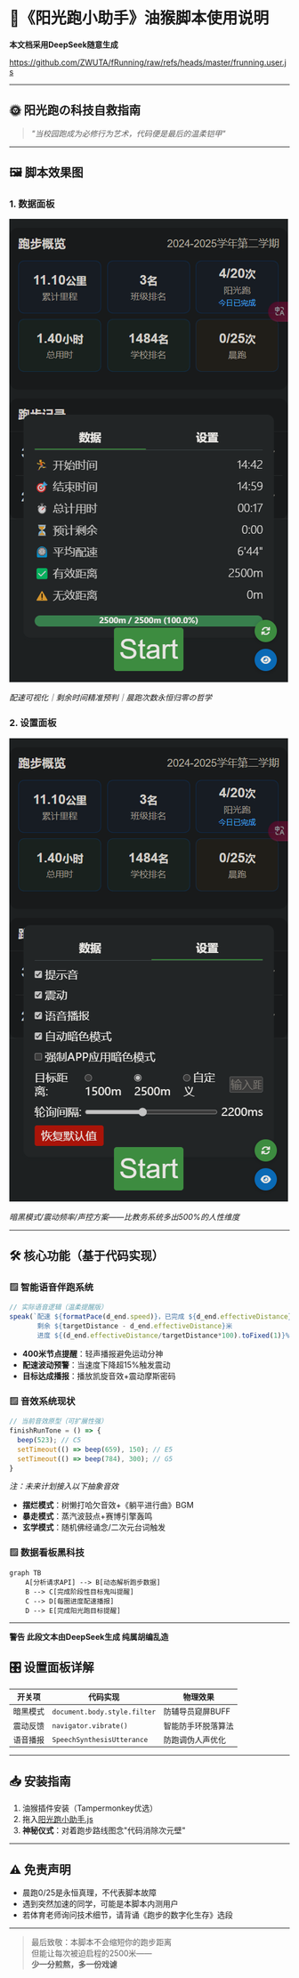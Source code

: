 # 🏃《阳光跑小助手》油猴脚本使用说明

**本文档采用DeepSeek随意生成**

https://github.com/ZWUTA/fRunning/raw/refs/heads/master/frunning.user.js

---

## 🌞 阳光跑の科技自救指南
> _"当校园跑成为必修行为艺术，代码便是最后的温柔铠甲"_

---

## 🖼️ 脚本效果图
### 1. 数据面板
![跑步数据看板](https://raw.githubusercontent.com/ZWUTA/fRunning/refs/heads/master/images/data.png) 

*配速可视化｜剩余时间精准预判｜晨跑次数永恒归零の哲学*

### 2. 设置面板
![setting.png](https://github.com/ZWUTA/fRunning/blob/master/images/setting.png?raw=true) 

*暗黑模式/震动频率/声控方案——比教务系统多出500%的人性维度*

---

## 🛠️ 核心功能（基于代码实现）
### ▨ 智能语音伴跑系统
```javascript
// 实际语音逻辑（温柔提醒版）
speak(`配速 ${formatPace(d_end.speed)}，已完成 ${d_end.effectiveDistance}米
       剩余 ${targetDistance - d_end.effectiveDistance}米
       进度 ${(d_end.effectiveDistance/targetDistance*100).toFixed(1)}%`);
```
- **400米节点提醒**：轻声播报避免运动分神
- **配速波动预警**：当速度下降超15%触发震动
- **目标达成播报**：播放凯旋音效+震动摩斯密码

### ▨ 音效系统现状
```javascript
// 当前音效原型（可扩展性强）
finishRunTone = () => {
  beep(523); // C5
  setTimeout(() => beep(659), 150); // E5
  setTimeout(() => beep(784), 300); // G5
}
```
*注：未来计划接入以下抽象音效*
- **摆烂模式**：树懒打哈欠音效+《躺平进行曲》BGM
- **暴走模式**：蒸汽波鼓点+赛博引擎轰鸣
- **玄学模式**：随机佛经诵念/二次元台词触发

### ▨ 数据看板黑科技
```mermaid
graph TB
    A[分析请求API] --> B[动态解析跑步数据]
    B --> C[完成阶段性目标鬼叫提醒]
    C --> D[每圈进度配速播报]
    D --> E[完成阳光跑目标提醒]
```

---
**警告 此段文本由DeepSeek生成 纯属胡编乱造**
## 🎛️ 设置面板详解
| 开关项            | 代码实现                           | 物理效果                     |
|-------------------|----------------------------------|----------------------------|
| 暗黑模式          | `document.body.style.filter`     | 防辅导员窥屏BUFF            |
| 震动反馈          | `navigator.vibrate()`            | 智能防手环脱落算法          |
| 语音播报          | `SpeechSynthesisUtterance`       | 防跑调伪人声优化            |

---

## 📥 安装指南
1. 油猴插件安装（Tampermonkey优选）
2. 拖入[阳光跑小助手.js](阳光跑小助手.js)
3. **神秘仪式**：对着跑步路线图念"代码消除次元壁"


---

## ⚠️ 免责声明
- 晨跑0/25是永恒真理，不代表脚本故障
- 遇到突然加速的同学，可能是本脚本内测用户
- 若体育老师询问技术细节，请背诵《跑步的数字化生存》选段

---

> 最后致敬：本脚本不会缩短你的跑步距离  
> 但能让每次被迫启程的2500米——  
> **少一分煎熬，多一份戏谑**